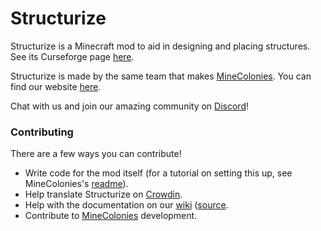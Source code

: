 # Structurize

Structurize is a Minecraft mod to aid in designing and placing structures. See its Curseforge page [here](https://www.curseforge.com/minecraft/mc-mods/structurize).

Structurize is made by the same team that makes [MineColonies](https://github.com/ldtteam/minecolonies). You can find our website [here](https://www.minecolonies.com/).

Chat with us and join our amazing community on [Discord](https://www.discord.minecolonies.com)!

### Contributing

There are a few ways you can contribute! 

* Write code for the mod itself (for a tutorial on setting this up, see MineColonies's [readme](https://github.com/ldtteam/minecolonies#readme)).
* Help translate Structurize on [Crowdin](https://crowdin.com/project/structurize).
* Help with the documentation on our [wiki](https://wiki.minecolonies.ldtteam.com/) ([source](https://github.com/ldtteam/MinecoloniesWiki).
* Contribute to [MineColonies](https://github.com/ldtteam/minecolonies) development.
